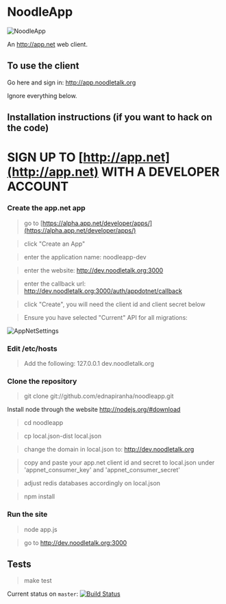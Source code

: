 # NoodleApp

![NoodleApp](http://f.cl.ly/items/2i062B0R2T1t302T423y/NoodleApp-4.jpg)

An http://app.net web client.

## To use the client

Go here and sign in: http://app.noodletalk.org

Ignore everything below.

## Installation instructions (if you want to hack on the code)

# SIGN UP TO [http://app.net](http://app.net) WITH A DEVELOPER ACCOUNT

### Create the app.net app

> go to [https://alpha.app.net/developer/apps/](https://alpha.app.net/developer/apps/)

> click "Create an App"

> enter the application name: noodleapp-dev

> enter the website: http://dev.noodletalk.org:3000

> enter the callback url: http://dev.noodletalk.org:3000/auth/appdotnet/callback

> click "Create", you will need the client id and client secret below

> Ensure you have selected "Current" API for all migrations:

![AppNetSettings](http://i.pau.lk/Jwgz/Screen%20Shot%202012-10-05%20at%202.33.17%20PM.png)

### Edit /etc/hosts

> Add the following: 127.0.0.1 dev.noodletalk.org

### Clone the repository

> git clone git://github.com/ednapiranha/noodleapp.git

Install node through the website http://nodejs.org/#download

> cd noodleapp

> cp local.json-dist local.json

> change the domain in local.json to: http://dev.noodletalk.org

> copy and paste your app.net client id and secret to local.json under 'appnet_consumer_key' and 'appnet_consumer_secret'

> adjust redis databases accordingly on local.json

> npm install

### Run the site

> node app.js

> go to http://dev.noodletalk.org:3000

## Tests

> make test

Current status on `master`: [![Build Status](https://secure.travis-ci.org/ednapiranha/noodleapp.png?branch=master)](http://travis-ci.org/ednapiranha/noodleapp)
